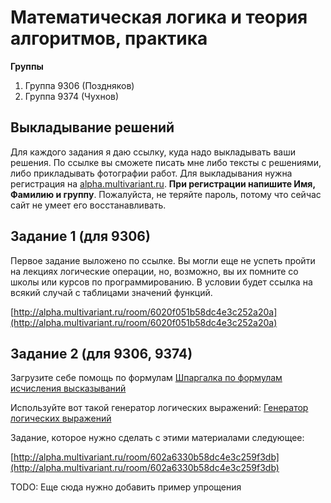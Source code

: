 # Математическая логика и теория алгоритмов, практика

**Группы**
1. Группа 9306 (Поздняков)
1. Группа 9374 (Чухнов)

## Выкладывание решений
Для каждого задания я даю ссылку, куда надо выкладывать
ваши решения. По ссылке вы сможете писать мне либо
тексты с решениями, либо прикладывать фотографии работ.
Для выкладывания нужна регистрация на 
[alpha.multivariant.ru](http://alpha.multivariant.ru).
**При регистрации напишите Имя, Фамилию и группу**.
Пожалуйста, не теряйте пароль, потому что сейчас
сайт не умеет его восстанавливать.

## Задание 1 (для 9306)

Первое задание выложено по ссылке. Вы могли еще не успеть пройти на лекциях логические операции, но, возможно, вы их помните со школы или курсов по программированию. В условии будет ссылка на всякий случай с таблицами значений функций.

[http://alpha.multivariant.ru/room/6020f051b58dc4e3c252a20a](http://alpha.multivariant.ru/room/6020f051b58dc4e3c252a20a)

## Задание 2 (для 9306, 9374)

Загрузите себе помощь по формулам
[Шпаргалка по формулам исчисления высказываний](cheet-sheet.pdf)

Используйте вот такой генератор логических выражений:
[Генератор логических выражений](online-tasks)

Задание, которое нужно сделать с этими материалами следующее:

[http://alpha.multivariant.ru/room/602a6330b58dc4e3c259f3db](http://alpha.multivariant.ru/room/602a6330b58dc4e3c259f3db)

TODO: Еще сюда нужно добавить пример упрощения
